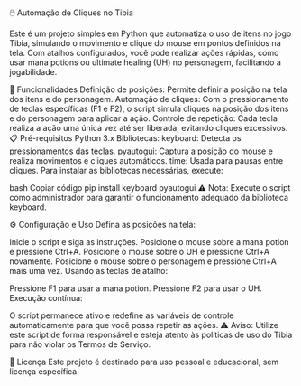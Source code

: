 🖱️ Automação de Cliques no Tibia

Este é um projeto simples em Python que automatiza o uso de itens no jogo Tibia, simulando o movimento e clique do mouse em pontos definidos na tela. Com atalhos configurados, você pode realizar ações rápidas, como usar mana potions ou ultimate healing (UH) no personagem, facilitando a jogabilidade.

🚀 Funcionalidades
Definição de posições: Permite definir a posição na tela dos itens e do personagem.
Automação de cliques: Com o pressionamento de teclas específicas (F1 e F2), o script simula cliques na posição dos itens e do personagem para aplicar a ação.
Controle de repetição: Cada tecla realiza a ação uma única vez até ser liberada, evitando cliques excessivos.
📋 Pré-requisitos
Python 3.x
Bibliotecas:
keyboard: Detecta os pressionamentos das teclas.
pyautogui: Captura a posição do mouse e realiza movimentos e cliques automáticos.
time: Usada para pausas entre cliques.
Para instalar as bibliotecas necessárias, execute:

bash
Copiar código
pip install keyboard pyautogui
⚠️ Nota: Execute o script como administrador para garantir o funcionamento adequado da biblioteca keyboard.

⚙️ Configuração e Uso
Defina as posições na tela:

Inicie o script e siga as instruções.
Posicione o mouse sobre a mana potion e pressione Ctrl+A.
Posicione o mouse sobre o UH e pressione Ctrl+A novamente.
Posicione o mouse sobre o personagem e pressione Ctrl+A mais uma vez.
Usando as teclas de atalho:

Pressione F1 para usar a mana potion.
Pressione F2 para usar o UH.
Execução contínua:

O script permanece ativo e redefine as variáveis de controle automaticamente para que você possa repetir as ações.
⚠️ Aviso: Utilize este script de forma responsável e esteja atento às políticas de uso do Tibia para não violar os Termos de Serviço.

📄 Licença
Este projeto é destinado para uso pessoal e educacional, sem licença específica.
